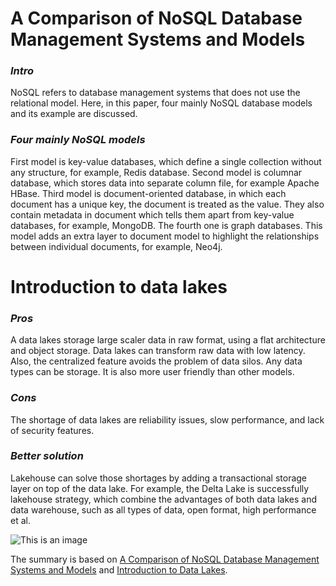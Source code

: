 # **A Comparison of NoSQL Database Management Systems and Models**

### *Intro*
NoSQL refers to database management systems that does not use the relational model. Here, in this paper, four mainly NoSQL database models and its example are discussed. 

### *Four mainly NoSQL models*
First model is key-value databases, which define a single collection without any structure, for example, Redis database. Second model is columnar database, which stores data into separate column file, for example Apache HBase. Third model is document-oriented database, in which each document has a unique key, the document is treated as the value. They also contain metadata in document which tells them apart from key-value databases, for example, MongoDB. The fourth one is graph databases. This model adds an extra layer to document model to highlight the relationships between individual documents, for example, Neo4j. 





# **Introduction to data lakes**

### *Pros*
A data lakes storage large scaler data in raw format, using a flat architecture and object storage. Data lakes can transform raw data with low latency. Also, the centralized feature avoids the problem of data silos. Any data types can be storage. It is also more user friendly than other models. 

### *Cons*
The shortage of data lakes are reliability issues, slow performance, and lack of security features. 

### *Better solution*
Lakehouse can solve those shortages by adding a transactional storage layer on top of the data lake. For example, the Delta Lake is successfully lakehouse strategy, which combine the advantages of both data lakes and data warehouse, such as all types of data, open format, high performance et al. 

![This is an image](https://github.com/yestmd/data603-sp22/blob/homework/Marketecture-1.png)

The summary is based on [A Comparison of NoSQL Database Management Systems and Models](https://www.digitalocean.com/community/tutorials/a-comparison-of-nosql-database-management-systems-and-models) and [Introduction to Data Lakes](https://databricks.com/discover/data-lakes/introduction).

